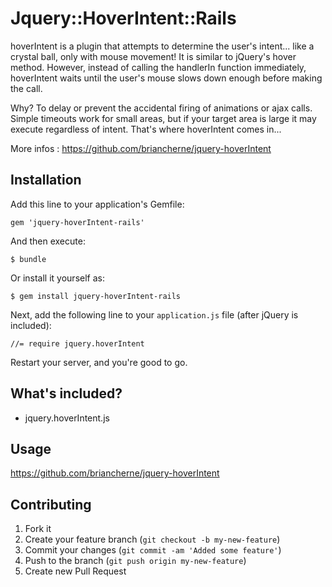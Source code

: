 # Jquery::HoverIntent::Rails

hoverIntent is a plugin that attempts to determine the user's intent... like a crystal ball, only with mouse movement! It is similar to jQuery's hover method. However, instead of calling the handlerIn function immediately, hoverIntent waits until the user's mouse slows down enough before making the call.

Why? To delay or prevent the accidental firing of animations or ajax calls. Simple timeouts work for small areas, but if your target area is large it may execute regardless of intent. That's where hoverIntent comes in...

More infos : https://github.com/briancherne/jquery-hoverIntent

## Installation

Add this line to your application's Gemfile:

    gem 'jquery-hoverIntent-rails'

And then execute:

    $ bundle

Or install it yourself as:

    $ gem install jquery-hoverIntent-rails

Next, add the following line to your `application.js` file (after jQuery is included):

    //= require jquery.hoverIntent

Restart your server, and you're good to go.


## What's included?
* jquery.hoverIntent.js

## Usage

https://github.com/briancherne/jquery-hoverIntent

## Contributing

1. Fork it
2. Create your feature branch (`git checkout -b my-new-feature`)
3. Commit your changes (`git commit -am 'Added some feature'`)
4. Push to the branch (`git push origin my-new-feature`)
5. Create new Pull Request
